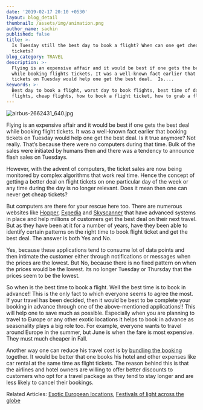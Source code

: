 ```yaml
---
date: '2019-02-17 20:10 +0530'
layout: blog_detail
thumbnail: /assets/img/animation.png
author_name: sachin
published: false
title: >-
  Is Tuesday still the best day to book a flight? When can one get cheap flight
  tickets?
blog_category: TRAVEL
description: >-
  Flying is an expensive affair and it would be best if one gets the best deal
  while booking flights tickets. It was a well-known fact earlier that booking
  tickets on Tuesday would help one get the best deal.  Is....
keywords: >-
  Best day to book a flight, worst day to book flights, best time of day to book
  flights, cheap flights, how to book a flight ticket, how to grab a flight deal
---
```

![airbus-2662431_640.jpg]({{site.baseurl}}/assets/img/travel/airbus-2662431_640.jpg)

Flying is an expensive affair and it would be best if one gets the best deal while booking flight tickets. It was a well-known fact earlier that booking tickets on Tuesday would help one get the best deal.  Is it true anymore? Not really. That’s because there were no computers during that time. Bulk of the sales were initiated by humans then and there was a tendency to announce flash sales on Tuesdays.

However, with the advent of computers, the ticket sales are now being monitored by complex algorithms that work real time. Hence the concept of getting a better deal on flight tickets on one particular day of the week or any time during the day is no longer relevant. Does it mean then one can never get cheap tickets? 

But computers are there for your rescue here too. There are numerous websites like [Hopper](https://www.hopper.com/), [Expedia](https://www.expedia.com/) and [Skyscanner](https://www.skyscanner.com.au/) that have advanced systems in place and help millions of customers get the best deal on their next travel. But as they have been at it for a number of years, have they been able to identify certain patterns on the right time to book flight ticket and get the best deal. The answer is both Yes and No.

Yes, because these applications tend to consume lot of data points and then intimate the customer either through notifications or messages when the prices are the lowest. But No, because there is no fixed pattern on when the prices would be the lowest. Its no longer Tuesday or Thursday that the prices seem to be the lowest. 

So when is the best time to book a flight. Well the best time is to book in advance!! This is the only fact to which everyone seems to agree the most. If your travel has been decided, then it would be best to be complete your booking in advance through one of the above-mentioned applications!! This will help one to save much as possible. Especially when you are planning to travel to Europe or any other exotic locations it helps to book in advance as seasonality plays a big role too. For example, everyone wants to travel around Europe in the summer, but June is when the fare is most expensive. They must much cheaper in Fall. 

Another way one can reduce his travel cost is by [bundling the booking](https://www.booking.com/) together. It would be better that one books his hotel and other expenses like car rental at the same time as flight tickets. The reason behind this is that the airlines and hotel owners are willing to offer better discounts to customers who opt for a travel package as they tend to stay longer and are less likely to cancel their bookings.

Related Articles: [Exotic European locations](https://www.toknowisgood.com/2018/11/25/top-5-cities-with-extensive-waterways-canalways.html), [Festivals of light across the globe](https://www.toknowisgood.com/2018/10/28/top-5-festivals-of-light-across-the-globe.html)

